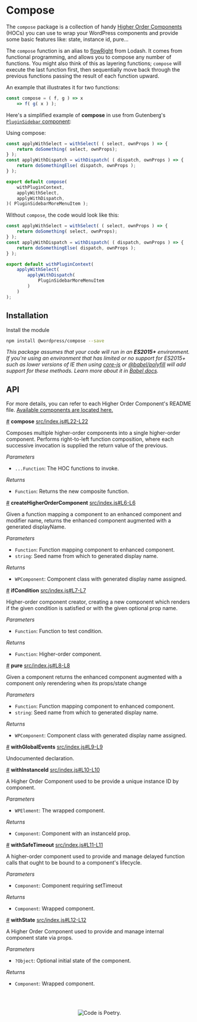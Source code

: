 # Compose

The `compose` package is a collection of handy [Higher Order Components](https://facebook.github.io/react/docs/higher-order-components.html) (HOCs) you can use to wrap your WordPress components and provide some basic features like: state, instance id, pure...

The `compose` function is an alias to [flowRight](https://lodash.com/docs/#flowRight) from Lodash. It comes from functional programming, and allows you to compose any number of functions. You might also think of this as layering functions; `compose` will execute the last function first, then sequentially move back through the previous functions passing the result of each function upward.

An example that illustrates it for two functions:

```js
const compose = ( f, g ) => x
    => f( g( x ) );
```

Here's a simplified example of **compose** in use from Gutenberg's [`PluginSidebar` component](https://github.com/WordPress/gutenberg/blob/master/packages/edit-post/src/components/sidebar/plugin-sidebar/index.js):

Using compose:

```js
const applyWithSelect = withSelect( ( select, ownProps ) => {
	return doSomething( select, ownProps);
} );
const applyWithDispatch = withDispatch( ( dispatch, ownProps ) => {
	return doSomethingElse( dispatch, ownProps );
} );

export default compose(
	withPluginContext,
	applyWithSelect,
	applyWithDispatch,
)( PluginSidebarMoreMenuItem );
```

Without `compose`, the code would look like this:

```js
const applyWithSelect = withSelect( ( select, ownProps ) => {
	return doSomething( select, ownProps);
} );
const applyWithDispatch = withDispatch( ( dispatch, ownProps ) => {
	return doSomethingElse( dispatch, ownProps );
} );

export default withPluginContext(
	applyWithSelect(
		applyWithDispatch(
			PluginSidebarMoreMenuItem
		)
	)
);
```

## Installation

Install the module

```bash
npm install @wordpress/compose --save
```

_This package assumes that your code will run in an **ES2015+** environment. If you're using an environment that has limited or no support for ES2015+ such as lower versions of IE then using [core-js](https://github.com/zloirock/core-js) or [@babel/polyfill](https://babeljs.io/docs/en/next/babel-polyfill) will add support for these methods. Learn more about it in [Babel docs](https://babeljs.io/docs/en/next/caveats)._

## API

For more details, you can refer to each Higher Order Component's README file. [Available components are located here.](https://github.com/WordPress/gutenberg/tree/master/packages/compose/src)

<!-- START TOKEN(Autogenerated API docs) -->

<a href="#compose">#</a> **compose** [src/index.js#L22-L22](src/index.js#L22-L22)

Composes multiple higher-order components into a single higher-order component. Performs right-to-left function
composition, where each successive invocation is supplied the return value of the previous.

_Parameters_

-   `...Function`: The HOC functions to invoke.

_Returns_

-   `Function`: Returns the new composite function.

<a href="#createhigherordercomponent">#</a> **createHigherOrderComponent** [src/index.js#L6-L6](src/index.js#L6-L6)

Given a function mapping a component to an enhanced component and modifier
name, returns the enhanced component augmented with a generated displayName.

_Parameters_

-   `Function`: Function mapping component to enhanced component.
-   `string`: Seed name from which to generated display name.

_Returns_

-   `WPComponent`: Component class with generated display name assigned.

<a href="#ifcondition">#</a> **ifCondition** [src/index.js#L7-L7](src/index.js#L7-L7)

Higher-order component creator, creating a new component which renders if
the given condition is satisfied or with the given optional prop name.

_Parameters_

-   `Function`: Function to test condition.

_Returns_

-   `Function`: Higher-order component.

<a href="#pure">#</a> **pure** [src/index.js#L8-L8](src/index.js#L8-L8)

Given a component returns the enhanced component augmented with a component
only rerendering when its props/state change

_Parameters_

-   `Function`: Function mapping component to enhanced component.
-   `string`: Seed name from which to generated display name.

_Returns_

-   `WPComponent`: Component class with generated display name assigned.

<a href="#withglobalevents">#</a> **withGlobalEvents** [src/index.js#L9-L9](src/index.js#L9-L9)

Undocumented declaration.

<a href="#withinstanceid">#</a> **withInstanceId** [src/index.js#L10-L10](src/index.js#L10-L10)

A Higher Order Component used to be provide a unique instance ID by
component.

_Parameters_

-   `WPElement`: The wrapped component.

_Returns_

-   `Component`: Component with an instanceId prop.

<a href="#withsafetimeout">#</a> **withSafeTimeout** [src/index.js#L11-L11](src/index.js#L11-L11)

A higher-order component used to provide and manage delayed function calls
that ought to be bound to a component's lifecycle.

_Parameters_

-   `Component`: Component requiring setTimeout

_Returns_

-   `Component`: Wrapped component.

<a href="#withstate">#</a> **withState** [src/index.js#L12-L12](src/index.js#L12-L12)

A Higher Order Component used to provide and manage internal component state
via props.

_Parameters_

-   `?Object`: Optional initial state of the component.

_Returns_

-   `Component`: Wrapped component.


<!-- END TOKEN(Autogenerated API docs) -->

<br/><br/><p align="center"><img src="https://s.w.org/style/images/codeispoetry.png?1" alt="Code is Poetry." /></p>
